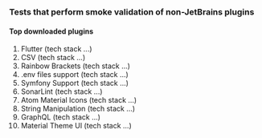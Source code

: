 ### Tests that perform smoke validation of non-JetBrains plugins

#### Top downloaded plugins

1. Flutter (tech stack ...)
1. CSV (tech stack ...)
1. Rainbow Brackets (tech stack ...)
1. .env files support (tech stack ...)
1. Symfony Support (tech stack ...)
1. SonarLint (tech stack ...)
1. Atom Material Icons (tech stack ...)
1. String Manipulation (tech stack ...)
1. GraphQL (tech stack ...)
1. Material Theme UI (tech stack ...)

